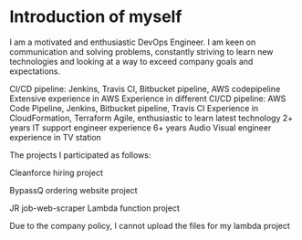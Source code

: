 # Introduction of myself
I am a motivated and enthusiastic DevOps Engineer. I am keen on communication and solving problems, constantly striving to learn new technologies and looking at a way to exceed company goals and expectations.

CI/CD pipeline: Jenkins, Travis CI, Bitbucket pipeline, AWS codepipeline
Extensive experience in AWS
Experience in different CI/CD pipeline: AWS Code Pipeline, Jenkins, Bitbucket pipeline, Travis CI
Experience in CloudFormation, Terraform
Agile, enthusiastic to learn latest technology
2+ years IT support engineer experience
6+ years Audio Visual engineer experience in TV station

The projects I participated as follows:

Cleanforce hiring project

BypassQ ordering website project

JR job-web-scraper Lambda function project

Due to the company policy, I cannot upload the files for my lambda project
